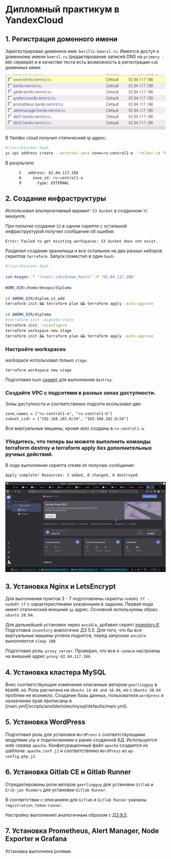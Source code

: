 # Дипломный практикум в YandexCloud

## 1. Регистрация доменного имени

Зарегестрировал доменное имя: `berillo.kemrsl.ru`. Имеется доступ к доменному имени `kemrsl.ru` (редактирование записей DNS на `primery - DNS` сервере) и в качестве теста есть возможность в регистрации `sub` доменных имен.

![Alt](pictures/dns.jpg "Screenshot")

В Yandex cloud получил статический ip адрес:

``` bash
#!/usr/bin/env bash
yc vpc address create --external-ipv4 zone=ru-central1-a --folder-id "b1gor3n8jb0hhgr1t7qd"
```
В результате:

```     
      5   address: 62.84.117.186
      6     zone_id: ru-central1-a
      9       type: EXTERNAL
```

## 2. Создание инфраструктуры

Использовал альтернативный вариант: `S3 bucket` в созданном `YC` аккаунте.

При попытке создания `S3` в одном скрипте с остальной инфраструктурой получил сообщение об ошибке:

```
Error: Failed to get existing workspaces: S3 bucket does not exist.
```

Разделил создание хранилища и все остальное на два разных наборов скриптов `terraform`. Запуск поместил в один `bash`.


```bash
#!/usr/bin/env bash

ssh-keygen -f "/root/.ssh/known_hosts" -R "62.84.117.186"

WORK_DIR=/home/devops/diploma

cd $WORK_DIR/diplom_s3_add
terraform init && terraform plan && terraform apply -auto-approve

cd $WORK_DIR/diploma
#terraform init -migrate-state
terraform init -reconfigure
terraform workspace new stage
terraform init && terraform plan && terraform apply -auto-approve
```

### Настройте workspaces

workspace использовал только `stage`.

```
terraform workspace new stage
```
Подготовил `bash` [скрипт](./scripts/destroy.sh) для выполнения `destroy`.

### Создайте VPC с подсетями в разных зонах доступности.

Зоны доступности и соответственно подсети исользовал две:

```
zone_names = ["ru-central1-a", "ru-central1-b"]
subnet_cidr = ["192.168.101.0/24", "192.168.102.0/24"]
```

Все виртуальные машины, кроме `db02` созданы в `ru-central1-a`.

### Убедитесь, что теперь вы можете выполнить команды terraform destroy и terraform apply без дополнительных ручных действий.

В ходе выполнения скрипта create.sh получаю сообщение: 

```
Apply complete! Resources: 3 added, 0 changed, 0 destroyed.
```

![Alt](pictures/yandex_cloud_01.png "Screenshot")

## 3. Установка Nginx и LetsEncrypt

Для выполнения пунктов 3 - 7 подготовлены скрипты `node01.tf - node07.tf` с характеристиками указанными в задании.
Первая нода имеет статический внешний `ip` адрес. Основной используемы образ: `ubuntu 20.04`.

Для дальнейшей установки через `ansible`, добавил скрипт [inventory.tf](./scripts/diploma/inventory.tf).
Подготовка `inventory` аналогично ДЗ 5.5. Для того, что бы все виртуальные машины успели поднятся, перед запуском `ansible` выполняется `sleep 100`.

Подготовил роль: `proxy_server`. Проверил, что все `A-записи` настроены на внешний адрес `proxy`: `62.84.117.186`.

## 4. Установка кластера MySQL

Внес соответствующие изменения описанные автором `geerlingguy` в `README.md`. Роль расчитана на `Ubuntu 14.04 and 16.04`, но с `Ubuntu 20.04` проблем не возникло. Создание базы данных, пользователя `wordpress` и назначение прав прописаны в [main.yml]/scripts/ansible/roles/mysql/defaults/main.yml).

## 5. Установка WordPress

Подготовил роль для установки `WordPress` с соответствующими модулями `php` и подключением к ранее созданной БД. Используется web сервер `apache`. Конфигурационный файл `apache` создается из шаблона: `apache.conf.j2` и соответственно `WordPress` из `wp-config.php.j2`.

## 6. Установка Gitlab CE и Gitlab Runner

Отредактированы роли авторов `geerlingguy` для установки `Gitlab` и `Erik-jan Riemers` для установки `Gitlab Runner`.

В соответствии с описанием для `Gitlab` и `Gitlab Runner` указаны `registration_token` `runner`. 

Настройку выполненял аналогичным образом с [ДЗ 9.5](https://gitlab.com/anberg137/r95).

## 7. Установка Prometheus, Alert Manager, Node Exporter и Grafana

Установка выполнена ролями.


